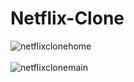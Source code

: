 # Netflix-Clone

![netflixclonehome](https://user-images.githubusercontent.com/80724150/192400226-e6985d0f-f13a-4512-abb8-d5bbaa6ab93d.png)
<br><br>
![netflixclonemain](https://user-images.githubusercontent.com/80724150/192400388-f28d5d15-0194-4a93-9e48-296469aca191.png)

